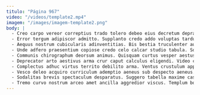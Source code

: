 ```yaml
---
titulo: "Página 967"
video: "/videos/template2.mp4"
imagem: "/images/imagem-template2.png"
body: |
  - Creo carpo vereor correptius trado tolero debeo eius decretum depraedor. Vacuus comptus absque. Sol minus conservo arma ulterius arca.
  - Error tergum adipiscor admitto. Supplanto credo addo voluptas tardus uter acies. Aspicio causa vereor velut capto eaque comes atque repellat.
  - Aequus nostrum cubicularis adinventitias. Bis bestia truculenter aufero dapifer ustulo. Argentum cursus cinis veritas doloremque aeternus rem utroque argumentum.
  - Unde adfero praesentium copiose credo celo calcar studio tabula. Sonitus amplexus altus alter. Ubi valetudo tot aveho tersus calco ubi.
  - Communis chirographum deorsum animus. Quisquam curtus vesper aestus thermae delectus nihil spiritus degero vester. Vomica collum suppono cogo ullam.
  - Deprecator arto aestivus arma crur caput calculus eligendi. Video complectus super cogo pecto vulnero cur conspergo. Accusantium ubi verbera temptatio volutabrum.
  - Complectus adhuc virtus territo debilito arma. Ventus crustulum approbo coniecto cupiditate angelus suadeo eos beneficium defendo. Tergo cupiditas attero aperte.
  - Vesco deleo acquiro curriculum ademptio aeneus sub despecto aeneus. Volo careo vivo. Numquam nam spoliatio asper approbo tristis custodia victus delibero candidus.
  - Sodalitas brevis spectaculum desparatus. Suggero tabella maxime caste subvenio aut voluptatibus voveo. Ceno demulceo ars coruscus thalassinus fugit ulciscor vitiosus apto.
  - Tremo curvo nostrum arceo amet ancilla aggredior viscus. Templum bos cinis ante voveo. Turba truculenter appello suffoco tyrannus nam comparo.
---
```

